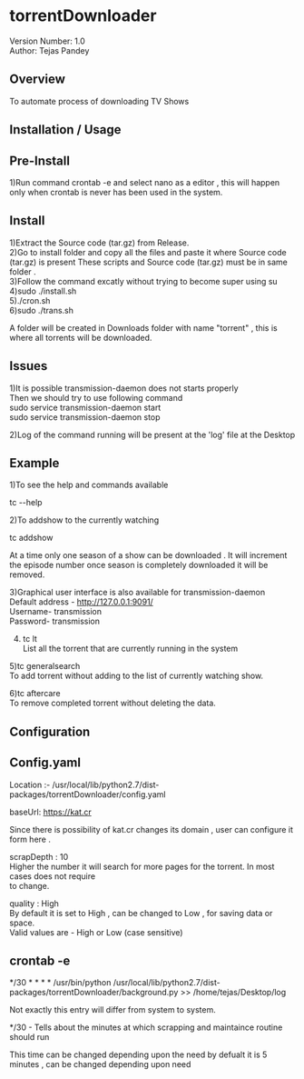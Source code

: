 torrentDownloader
===============================

Version Number: 1.0  
Author: Tejas Pandey

Overview
--------

To automate process of downloading TV Shows

Installation / Usage
--------------------

Pre-Install
-----------
1)Run command crontab -e and select nano as a editor , this will happen only when crontab is never has been used 
  in the system.


Install
-----------
1)Extract the Source code (tar.gz) from Release.   
2)Go to install folder and copy all the files and paste it where Source code (tar.gz)  is present   These scripts and Source code (tar.gz) must be in same folder .   
3)Follow the command excatly without trying to become super using su    
4)sudo ./install.sh   
5)./cron.sh   
6)sudo ./trans.sh   
  
A folder will be created in Downloads folder with name "torrent" , this is where  all torrents will be downloaded.   

    
Issues
------------
1)It is possible transmission-daemon does not starts properly   
  Then we should try to use following command   
  sudo service transmission-daemon start   
  sudo service transmission-daemon stop   
  
2)Log of the command running will be present at the 'log' file at the Desktop   
  
Example
-------

1)To see the help and commands available   
   
tc --help   
  
2)To addshow to the currently watching   
  
tc addshow   
  
At a time only one season of a show can be downloaded . It will increment   
the episode number once season is completely downloaded it will be removed.   
  
3)Graphical user interface is also available for transmission-daemon   
  Default address - http://127.0.0.1:9091/   
  Username- transmission   
  Password- transmission  
  
4) tc lt   
List all the torrent that are currently running in the system   

5)tc generalsearch   
  To add torrent without adding to the list of currently watching show.   

6)tc aftercare   
  To remove completed torrent without deleting the data.   

  
Configuration
----------------

Config.yaml
-----------
Location :- /usr/local/lib/python2.7/dist-packages/torrentDownloader/config.yaml   
  
baseUrl: https://kat.cr   
  
Since there is possibility of kat.cr changes its domain , user can configure it form here .   
  
scrapDepth : 10   
Higher the number it will search for more pages for the torrent. In most cases does not require   
to change.   
  
quality : High   
By default it is set to High , can be changed to Low , for saving data or space.  
Valid values are - High or Low (case sensitive)   
  

crontab -e 
-----------
*/30 * * * *  /usr/bin/python /usr/local/lib/python2.7/dist-packages/torrentDownloader/background.py >> /home/tejas/Desktop/log   
  
Not exactly this entry will differ from system to system.   
  
*/30 - Tells about the minutes at which scrapping and maintaince routine should run   
  
This time can be changed depending upon the need by defualt it is 5 minutes , can be changed depending upon need  


 

